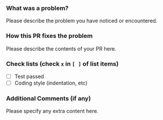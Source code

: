 ### What was a problem?

Please describe the problem you have noticed or encountered.

### How this PR fixes the problem

Please describe the contents of your PR here.

### Check lists (check `x` in `[ ]` of list items)

- [ ] Test passed
- [ ] Coding style (indentation, etc)

### Additional Comments (if any)

Please specify any extra content here.
